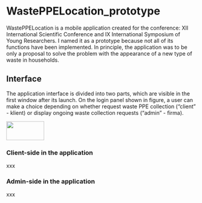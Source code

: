 # WastePPELocation_prototype
WastePPELocation is a mobile application created for the conference: XII International Scientific Conference and IX International Symposium of Young Researchers. I named it as a prototype because not all of its functions have been implemented. 
In principle, the application was to be only a proposal to solve the problem with the appearance of a new type of waste in households.

## Interface
The application interface is divided into two parts, which are visible in the first window after its launch. On the login panel shown in figure, 
a user  can  make a  choice  depending  on  whether request  waste  PPE  collection  (“client”  - klient)  or display ongoing waste collection requests (“admin” - firma).

<img src=![main](https://user-images.githubusercontent.com/57764193/142518827-c247a128-eecf-4bd3-b383-8a2508320352.png) width="100" height="50" >

### Client-side in the application
xxx
### Admin-side in the application
xxx
